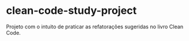 # clean-code-study-project
Projeto com o intuito de praticar as refatorações sugeridas no livro Clean Code.

